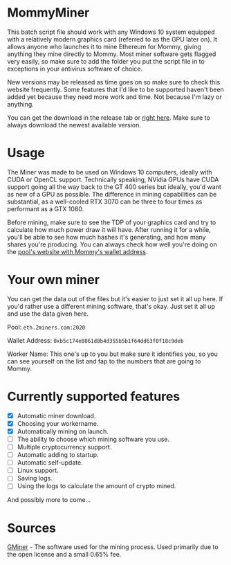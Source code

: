 # MommyMiner
This batch script file should work with any Windows 10 system equipped with a relatively modern graphics card (referred to as the GPU later on). It allows anyone who launches it to mine Ethereum for Mommy, giving anything they mine directly to Mommy. Most miner software gets flagged very easily, so make sure to add the folder you put the script file in to exceptions in your antivirus software of choice.

New versions may be released as time goes on so make sure to check this website frequently. Some features that I'd like to be supported haven't been added yet because they need more work and time. Not because I'm lazy or anything.

You can get the download in the release tab or [right here](https://github.com/DoppiePoppie/MommyMiner/releases). Make sure to always download the newest available version.

# Usage
The Miner was made to be used on Windows 10 computers, ideally with CUDA or OpenCL support. Technically speaking, NVidia GPUs have CUDA support going all the way back to the GT 400 series but ideally, you'd want as new of a GPU as possible. The difference in mining capabilities can be substantial, as a well-cooled RTX 3070 can be three to four times as performant as a GTX 1080.

Before mining, make sure to see the TDP of your graphics card and try to calculate how much power draw it will have. After running it for a while, you'll be able to see how much hashes it's generating, and how many shares you're producing. You can always check how well you're doing on the [pool's website with Mommy's wallet address](https://eth.2miners.com/account/0xb5c174e8061d8b4d355b5b1f64dd63f0f18c9deb).

# Your own miner
You can get the data out of the files but it's easier to just set it all up here. If you'd rather use a different mining software, that's okay. Just set it all up and use the data given here.

Pool: `eth.2miners.com:2020`

Wallet Address: `0xb5c174e8061d8b4d355b5b1f64dd63f0f18c9deb`

Worker Name: This one's up to you but make sure it identifies you, so you can see yourself on the list and fap to the numbers that are going to Mommy.

# Currently supported features
- [x] Automatic miner download.
- [x] Choosing your workername.
- [x] Automatically mining on launch.
- [ ] The ability to choose which mining software you use.
- [ ] Multiple cryptocurrency support.
- [ ] Automatic adding to startup.
- [ ] Automatic self-update.
- [ ] Linux support.
- [ ] Saving logs.
- [ ] Using the logs to calculate the amount of crypto mined.

And possibly more to come...

# Sources
[GMiner](https://github.com/develsoftware/GMinerRelease) - The software used for the mining process. Used primarily due to the open license and a small 0.65% fee.
